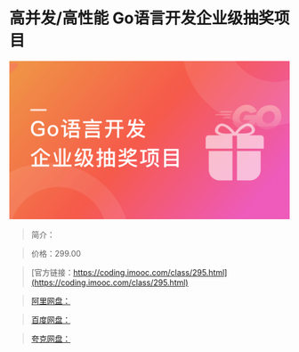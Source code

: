 # 高并发/高性能 Go语言开发企业级抽奖项目

![img](../../assets/5fce03c9092ece7305400304.png)

> 简介：

> 价格：299.00

> [官方链接：https://coding.imooc.com/class/295.html](https://coding.imooc.com/class/295.html)

> [阿里网盘：]()

> [百度网盘：]()

> [夸克网盘：]()
